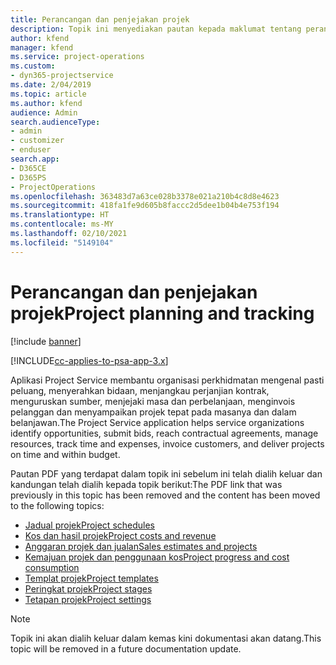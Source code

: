 ```yaml
---
title: Perancangan dan penjejakan projek
description: Topik ini menyediakan pautan kepada maklumat tentang perancangan dan penjejakan dalam Project Service Automation.
author: kfend
manager: kfend
ms.service: project-operations
ms.custom:
- dyn365-projectservice
ms.date: 2/04/2019
ms.topic: article
ms.author: kfend
audience: Admin
search.audienceType:
- admin
- customizer
- enduser
search.app:
- D365CE
- D365PS
- ProjectOperations
ms.openlocfilehash: 363483d7a63ce028b3378e021a210b4c8d8e4623
ms.sourcegitcommit: 418fa1fe9d605b8faccc2d5dee1b04b4e753f194
ms.translationtype: HT
ms.contentlocale: ms-MY
ms.lasthandoff: 02/10/2021
ms.locfileid: "5149104"
---
```

# <a name="project-planning-and-tracking"></a><span data-ttu-id="c5316-103">Perancangan dan penjejakan projek</span><span class="sxs-lookup"><span data-stu-id="c5316-103">Project planning and tracking</span></span>

[!include [banner](../../includes/psa-now-project-operations.md)]

[!INCLUDE[cc-applies-to-psa-app-3.x](../../includes/cc-applies-to-psa-app-3x.md)]

<span data-ttu-id="c5316-104">Aplikasi Project Service membantu organisasi perkhidmatan mengenal pasti peluang, menyerahkan bidaan, menjangkau perjanjian kontrak, menguruskan sumber, menjejaki masa dan perbelanjaan, menginvois pelanggan dan menyampaikan projek tepat pada masanya dan dalam belanjawan.</span><span class="sxs-lookup"><span data-stu-id="c5316-104">The Project Service application helps service organizations identify opportunities, submit bids, reach contractual agreements, manage resources, track time and expenses, invoice customers, and deliver projects on time and within budget.</span></span> 

<span data-ttu-id="c5316-105">Pautan PDF yang terdapat dalam topik ini sebelum ini telah dialih keluar dan kandungan telah dialih kepada topik berikut:</span><span class="sxs-lookup"><span data-stu-id="c5316-105">The PDF link that was previously in this topic has been removed and the content has been moved to the following topics:</span></span>

- [<span data-ttu-id="c5316-106">Jadual projek</span><span class="sxs-lookup"><span data-stu-id="c5316-106">Project schedules</span></span>](../project-creating.md)
- [<span data-ttu-id="c5316-107">Kos dan hasil projek</span><span class="sxs-lookup"><span data-stu-id="c5316-107">Project costs and revenue</span></span>](../project-estimating.md)
- [<span data-ttu-id="c5316-108">Anggaran projek dan jualan</span><span class="sxs-lookup"><span data-stu-id="c5316-108">Sales estimates and projects</span></span>](../project-leveraging.md)
- [<span data-ttu-id="c5316-109">Kemajuan projek dan penggunaan kos</span><span class="sxs-lookup"><span data-stu-id="c5316-109">Project progress and cost consumption</span></span>](../project-tracking.md)
- [<span data-ttu-id="c5316-110">Templat projek</span><span class="sxs-lookup"><span data-stu-id="c5316-110">Project templates</span></span>](../project-templates.md)
- [<span data-ttu-id="c5316-111">Peringkat projek</span><span class="sxs-lookup"><span data-stu-id="c5316-111">Project stages</span></span>](../project-stages.md)
- [<span data-ttu-id="c5316-112">Tetapan projek</span><span class="sxs-lookup"><span data-stu-id="c5316-112">Project settings</span></span>](../project-settings.md)

> [!NOTE]
> <span data-ttu-id="c5316-113">Topik ini akan dialih keluar dalam kemas kini dokumentasi akan datang.</span><span class="sxs-lookup"><span data-stu-id="c5316-113">This topic will be removed in a future documentation update.</span></span> 
